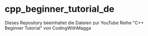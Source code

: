 # cpp_beginner_tutorial_de
Dieses Repository beeinhaltet die Dateien zur YouTube Reihe "C++ Beginner Tutorial" von CodingWithMagga

